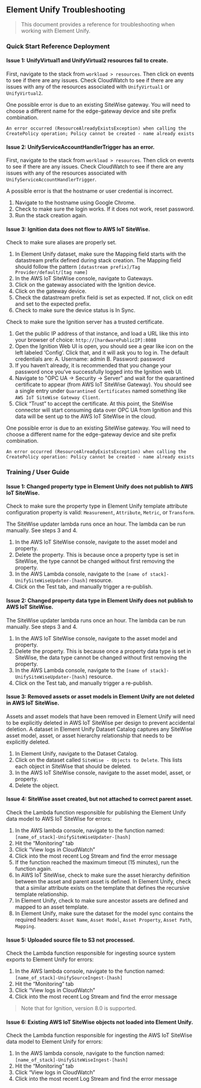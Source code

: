 ## Element Unify Troubleshooting

>This document provides a reference for troubleshooting when working with Element Unify.

### Quick Start Reference Deployment

#### Issue 1: UnifyVirtual1 and UnifyVirtual2 resources fail to create.

First, navigate to the stack from `workload > resources`. Then click on events to see if there are any issues. Check CloudWatch to see if there are any issues with any of the resources associated with `UnifyVirtual1` or `UnifyVirtual2`.

One possible error is due to an existing SiteWise gateway. You will need to choose a different name for the edge-gateway device and site prefix combination.

```
An error occurred (ResourceAlreadyExistsException) when calling the CreatePolicy operation; Policy cannot be created - name already exists
```

#### Issue 2: UnifyServiceAccountHandlerTrigger has an error.

First, navigate to the stack from `workload > resources`. Then click on events to see if there are any issues. Check CloudWatch to see if there are any issues with any of the resources associated with `UnifyServiceAccountHandlerTrigger`.

A possible error is that the hostname or user credential is incorrect.
1. Navigate to the hostname using Google Chrome.
2. Check to make sure the login works. If it does not work, reset password.
3. Run the stack creation again.

#### Issue 3: Ignition data does not flow to AWS IoT SiteWise.

Check to make sure aliases are properly set.

1. In Element Unify dataset, make sure the Mapping field starts with the datastream prefix defined during stack creation. The Mapping field should follow the pattern `[datastream prefix]/Tag Provider/default/[tag name]`
2. In the AWS IoT SiteWise console, navigate to Gateways.
3. Click on the gateway associated with the Ignition device.
4. Click on the gateway device.
5. Check the datastream prefix field is set as expected. If not, click on edit and set to the expected prefix.
6. Check to make sure the device status is In Sync.

Check to make sure the Ignition server has a trusted certificate.

1. Get the public IP address of that instance, and load a URL like this into your browser of choice:
`http://[hardwarePublicIP]:8088`
2. Open the Ignition Web UI is open, you should see a gear like icon on the left labeled ‘Config’. Click that, and it will ask you to log in. The default credentials are:
A. Username: admin
B. Password: password
3. If you haven’t already, it is recommended that you change your password once you’ve successfully logged into the Ignition web UI.
4. Navigate to "OPC UA -> Security -> Server" and wait for the quarantined certificate to appear (from AWS IoT SiteWise Gateway). You should see a single entry under `Quarantined Certificates` named something like `AWS IoT SiteWise Gateway Client`.
5. Click “Trust” to accept the certificate. At this point, the SiteWise connector will start consuming data over OPC UA from Ignition and this data will be sent up to the AWS IoT SiteWise in the cloud.

One possible error is due to an existing SiteWise gateway. You will need to choose a different name for the edge-gateway device and site prefix combination.

```
An error occurred (ResourceAlreadyExistsException) when calling the CreatePolicy operation: Policy cannot be created - name already exists
```

### Training / User Guide

#### Issue 1: Changed property type in Element Unify does not publish to AWS IoT SiteWise.

Check to make sure the property type in Element Unify template attribute configuration property is valid: `Measurement`, `Attribute`, `Metric`, or `Transform`.

The SiteWise updater lambda runs once an hour. The lambda can be run manually. See steps 3 and 4.
1. In the AWS IoT SiteWise console, navigate to the asset model and property.
2. Delete the property. This is because once a property type is set in SiteWise, the type cannot be changed without first removing the property.
3. In the AWS Lambda console, navigate to the `[name of stack]-UnifySiteWiseUpdater-[hash]` resource.
4. Click on the Test tab, and manually trigger a re-publish.

#### Issue 2: Changed property data type in Element Unify does not publish to AWS IoT SiteWise.

The SiteWise updater lambda runs once an hour. The lambda can be run manually. See steps 3 and 4.
1. In the AWS IoT SiteWise console, navigate to the asset model and property.
2. Delete the property. This is because once a property data type is set in SiteWise, the data type cannot be changed without first removing the property.
3. In the AWS Lambda console, navigate to the `[name of stack]-UnifySiteWiseUpdater-[hash]` resource.
4. Click on the Test tab, and manually trigger a re-publish.

#### Issue 3: Removed assets or asset models in Element Unify are not deleted in AWS IoT SiteWise.

Assets and asset models that have been removed in Element Unify will need to be explicitly deleted in AWS IoT SiteWise per design to prevent accidental deletion. A dataset in Element Unify Dataset Catalog captures any SiteWise asset model, asset, or asset hierarchy relationship that needs to be explicitly deleted.
1. In Element Unify, navigate to the Dataset Catalog.
2. Click on the dataset called `SiteWise - Objects to Delete`. This lists each object in SiteWise that should be deleted.
3. In the AWS IoT SiteWise console, navigate to the asset model, asset, or property.
4. Delete the object.

#### Issue 4: SiteWise asset created, but not attached to correct parent asset.

Check the Lambda function responsible for publishing the Element Unify data model to AWS IoT SiteWise for errors:
1. In the AWS lambda console, navigate to the function named:
`[name_of_stack]-UnifySiteWiseUpdater-[hash]`
2. Hit the “Monitoring” tab
3. Click “View logs in CloudWatch”
4. Click into the most recent Log Stream and find the error message
5. If the function reached the maximum timeout (15 minutes), run the function again.
6. In AWS IoT SiteWise, check to make sure the asset hierarchy definition between the asset and parent asset is defined. In Element Unify, check that a similar attribute exists on the template that defines the recursive template relationship.
7. In Element Unify, check to make sure ancestor assets are defined and mapped to an asset template.
8. In Element Unify, make sure the dataset for the model sync contains the required headers: `Asset Name`, `Asset Model`, `Asset Property`, `Asset Path`, `Mapping`.

#### Issue 5: Uploaded source file to S3 not processed.

Check the Lambda function responsible for ingesting source system exports to Element Unify for errors:
1. In the AWS lambda console, navigate to the function named:
`[name_of_stack]-UnifySourceIngest-[hash]`
2. Hit the “Monitoring” tab
3. Click “View logs in CloudWatch”
4. Click into the most recent Log Stream and find the error message

>Note that for Ignition, version 8.0 is supported.

#### Issue 6: Existing AWS IoT SiteWise objects not loaded into Element Unify.

Check the Lambda function responsible for ingesting the AWS IoT SiteWise data model to Element Unify for errors:
1. In the AWS lambda console, navigate to the function named:
`[name_of_stack]-UnifySiteWiseIngest-[hash]`
2. Hit the “Monitoring” tab
3. Click “View logs in CloudWatch”
4. Click into the most recent Log Stream and find the error message
